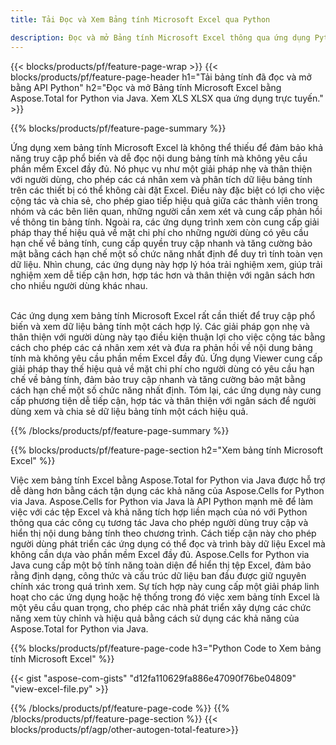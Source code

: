 ```yaml
---
title: Tải Đọc và Xem Bảng tính Microsoft Excel qua Python 

description: Đọc và mở Bảng tính Microsoft Excel thông qua ứng dụng Python của bạn.
---
```


{{< blocks/products/pf/feature-page-wrap >}}
{{< blocks/products/pf/feature-page-header h1="Tải bảng tính đã đọc và mở bằng API Python" h2="Đọc và mở Bảng tính Microsoft Excel bằng Aspose.Total for Python via Java. Xem XLS XLSX qua ứng dụng trực tuyến." >}}

{{% blocks/products/pf/feature-page-summary %}}

Ứng dụng xem bảng tính Microsoft Excel là không thể thiếu để đảm bảo khả năng truy cập phổ biến và dễ đọc nội dung bảng tính mà không yêu cầu phần mềm Excel đầy đủ. Nó phục vụ như một giải pháp nhẹ và thân thiện với người dùng, cho phép các cá nhân xem và phân tích dữ liệu bảng tính trên các thiết bị có thể không cài đặt Excel. Điều này đặc biệt có lợi cho việc cộng tác và chia sẻ, cho phép giao tiếp hiệu quả giữa các thành viên trong nhóm và các bên liên quan, những người cần xem xét và cung cấp phản hồi về thông tin bảng tính. Ngoài ra, các ứng dụng trình xem còn cung cấp giải pháp thay thế hiệu quả về mặt chi phí cho những người dùng có yêu cầu hạn chế về bảng tính, cung cấp quyền truy cập nhanh và tăng cường bảo mật bằng cách hạn chế một số chức năng nhất định để duy trì tính toàn vẹn dữ liệu. Nhìn chung, các ứng dụng này hợp lý hóa trải nghiệm xem, giúp trải nghiệm xem dễ tiếp cận hơn, hợp tác hơn và thân thiện với ngân sách hơn cho nhiều người dùng khác nhau. <br /><br />

Các ứng dụng xem bảng tính Microsoft Excel rất cần thiết để truy cập phổ biến và xem dữ liệu bảng tính một cách hợp lý. Các giải pháp gọn nhẹ và thân thiện với người dùng này tạo điều kiện thuận lợi cho việc cộng tác bằng cách cho phép các cá nhân xem xét và đưa ra phản hồi về nội dung bảng tính mà không yêu cầu phần mềm Excel đầy đủ. Ứng dụng Viewer cung cấp giải pháp thay thế hiệu quả về mặt chi phí cho người dùng có yêu cầu hạn chế về bảng tính, đảm bảo truy cập nhanh và tăng cường bảo mật bằng cách hạn chế một số chức năng nhất định. Tóm lại, các ứng dụng này cung cấp phương tiện dễ tiếp cận, hợp tác và thân thiện với ngân sách để người dùng xem và chia sẻ dữ liệu bảng tính một cách hiệu quả.

{{% /blocks/products/pf/feature-page-summary  %}}

{{% blocks/products/pf/feature-page-section  h2="Xem bảng tính Microsoft Excel" %}}

Việc xem bảng tính Excel bằng Aspose.Total for Python via Java được hỗ trợ dễ dàng hơn bằng cách tận dụng các khả năng của Aspose.Cells for Python via Java. Aspose.Cells for Python via Java là API Python mạnh mẽ để làm việc với các tệp Excel và khả năng tích hợp liền mạch của nó với Python thông qua các công cụ tương tác Java cho phép người dùng truy cập và hiển thị nội dung bảng tính theo chương trình. Cách tiếp cận này cho phép người dùng phát triển các ứng dụng có thể đọc và trình bày dữ liệu Excel mà không cần dựa vào phần mềm Excel đầy đủ. Aspose.Cells for Python via Java cung cấp một bộ tính năng toàn diện để hiển thị tệp Excel, đảm bảo rằng định dạng, công thức và cấu trúc dữ liệu ban đầu được giữ nguyên chính xác trong quá trình xem. Sự tích hợp này cung cấp một giải pháp linh hoạt cho các ứng dụng hoặc hệ thống trong đó việc xem bảng tính Excel là một yêu cầu quan trọng, cho phép các nhà phát triển xây dựng các chức năng xem tùy chỉnh và hiệu quả bằng cách sử dụng các khả năng của Aspose.Total for Python via Java.

{{% blocks/products/pf/feature-page-code h3="Python Code to Xem bảng tính Microsoft Excel" %}}

{{< gist "aspose-com-gists" "d12fa110629fa886e47090f76be04809" "view-excel-file.py" >}}

{{% /blocks/products/pf/feature-page-code  %}}
{{% /blocks/products/pf/feature-page-section %}}
{{< blocks/products/pf/agp/other-autogen-total-feature>}}